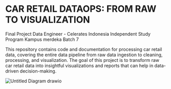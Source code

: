 # CAR RETAIL DATAOPS: FROM RAW TO VISUALIZATION

Final Project Data Engineer - Celerates Indonesia
Independent Study Program Kampus merdeka Batch 7

This repository contains code and documentation for processing car retail data, covering the entire data pipeline from raw data ingestion to cleaning, processing, and visualization. The goal of this project is to transform raw car retail data into insightful visualizations and reports that can help in data-driven decision-making.

![Untitled Diagram drawio](https://github.com/user-attachments/assets/3a7be3d4-6f64-450d-9461-a25a4f01cf1d)


